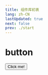 ```yaml
---
title: 组件库初衷
lang: zh-CN
lastUpdated: true
next: false
prev: ./start
---
```


# button
<button>Click me!</button>